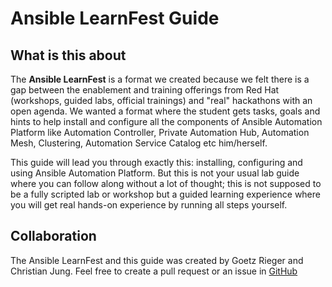 # Ansible LearnFest Guide

## What is this about

The **Ansible LearnFest** is a format we created because we felt there is a gap between the enablement and training offerings from Red Hat (workshops, guided labs, official trainings) and "real" hackathons with an open agenda. We wanted a format where the student gets tasks, goals and hints to help install and configure all the components of Ansible Automation Platform like Automation Controller, Private Automation Hub, Automation Mesh, Clustering, Automation Service Catalog etc him/herself.

This guide will lead you through exactly this: installing, configuring and using Ansible Automation Platform. But this is not your usual lab guide where you can follow along without a lot of thought; this is not supposed to be a fully scripted lab or workshop but a guided learning experience where you will get real hands-on experience by running all steps yourself.

## Collaboration
The Ansible LearnFest and this guide was created by Goetz Rieger and Christian Jung. 
Feel free to create a pull request or an issue in [GitHub](https://github.com/ansible-learnfest)
